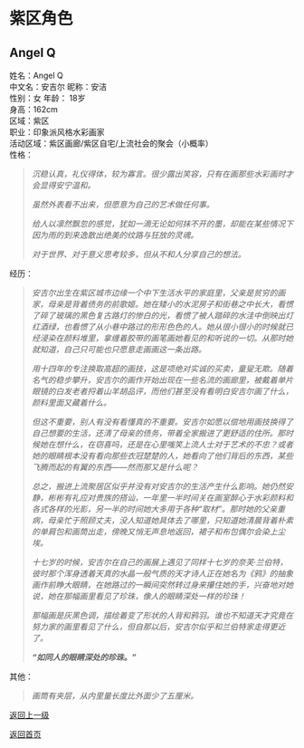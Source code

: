 # 紫区角色  
## Angel Q  
姓名：Angel Q  
中文名：安吉尔 
昵称：安洁   
性别：女
年龄： 18岁  
身高：162cm  
区域：紫区  
职业：印象派风格水彩画家  
活动区域：紫区画廊/紫区自宅/上流社会的聚会（小概率）  
性格：  
>*沉稳认真，礼仪得体，较为寡言。很少露出笑容，只有在画那些水彩画时才会显得安宁温和。*  
>
>
>*虽然外表看不出来，但愿意为自己的艺术做任何事。*
> 
> 
>*给人以凛然飘忽的感觉，犹如一滴无论如何抹不开的墨，却能在某些情况下因为雨的到来逸散出绝美的纹路与狂放的灵魂。*
>  
>  
>*对于世界、对于意义思考较多，但从不和人分享自己的想法。*
    
经历：
>*安吉尔出生在紫区城市边缘一个中下生活水平的家庭里，父亲是贫穷的画家，母亲是背着债务的前歌姬。她在矮小的水泥房子和街巷之中长大，看惯了碎了玻璃的黑色复古路灯的惨白的光，看惯了被人踏碎的水洼中倒映出灯红酒绿，也看惯了从小巷中路过的形形色色的人。她从很小很小的时候就已经浸染在颜料堆里，拿缠着胶带的画笔画她看见的和听说的一切。从那时她就知道，自己只可能也只愿意走画画这一条出路。*
>  
>  
>*用十四年的专注换取高超的画技，这是项绝对实诚的买卖，童叟无欺。随着名气的稳步攀升，安吉尔的画作开始出现在一些名流的画廊里，被戴着单片眼镜的白发老者捋着山羊胡品评，而他们甚至没有看明白安吉尔画了什么，颜料里面又藏着什么。*
> 
>   
>*但这不重要，别人有没有看懂真的不重要。安吉尔如愿以偿地用画技换得了自己想要的生活，还清了母亲的债务，带着全家搬进了更舒适的住所。那时候她在想什么，在窃喜吗，还是在心里嗤笑上流人士对于艺术的不忠？或者她的眼睛根本没有看向那些衣冠楚楚的人，她看向了他们背后的东西，某些飞腾而起的有翼的东西——然而那又是什么呢？*
> 
>   
>*总之，搬进上流聚居区似乎并没有对安吉尔的生活产生什么影响。她仍然安静，彬彬有礼应对贵族的搭讪，一年里一半时间关在画室醉心于水彩颜料和各式各样的光影，另一半的时间她大多用于各种“取材”。那时她的父亲重病，母亲忙于照顾丈夫，没人知道她具体去了哪里，只知道她清晨背着朴素的单肩包和画筒出走，傍晚又悄无声息地返回，裙子和布包偶尔会染上尘埃。*
> 
>   
>*十七岁的时候，安吉尔在自己的画展上遇见了同样十七岁的奈芙·兰伯特，彼时那个浑身透着天真的水晶一般气质的天才诗人正在她名为《鸦》的抽象画作前睁大眼睛，在她路过的一瞬间突然转过身来攥住她的手，兴奋地对她说，她在那幅画里看见了珍珠，像人的眼睛深处一样的珍珠！*
> 
>   
>*那幅画是灰黑色调，描绘着变了形状的人背和鸦羽。谁也不知道天才究竟在努力家的画里看见了什么，但自那以后，安吉尔似乎和兰伯特家走得更近了。*
> 
>     
>***“如同人的眼睛深处的珍珠。”***

其他：

>*画筒有夹层，从内里量长度比外面少了五厘米。*


[返回上一级](https://drrlw.github.io/Character/%E7%B4%AB%E5%8C%BA_%E8%A7%92%E8%89%B2)

[返回首页](https://drrlw.github.io/index)



<script src="https://utteranc.es/client.js"

repo="drrlw/drrlw.github.io"

issue-term="title"

theme="github-light"

crossorigin="anonymous"

async>

</script>


